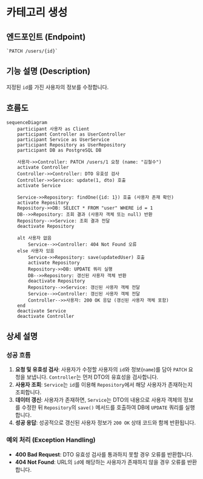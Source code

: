 # 카테고리 생성

## 엔드포인트 (Endpoint)

    `PATCH /users/{id}`

## 기능 설명 (Description)

지정된 `id`를 가진 사용자의 정보를 수정합니다.

## 흐름도

```mermaid
sequenceDiagram
    participant 사용자 as Client
    participant Controller as UserController
    participant Service as UserService
    participant Repository as UserRepository
    participant DB as PostgreSQL DB

    사용자->>Controller: PATCH /users/1 요청 (name: "김철수")
    activate Controller
    Controller->>Controller: DTO 유효성 검사
    Controller->>Service: update(1, dto) 호출
    activate Service

    Service->>Repository: findOne({id: 1}) 호출 (사용자 존재 확인)
    activate Repository
    Repository->>DB: SELECT * FROM "user" WHERE id = 1
    DB-->>Repository: 조회 결과 (사용자 객체 또는 null) 반환
    Repository-->>Service: 조회 결과 전달
    deactivate Repository

    alt 사용자 없음
        Service-->>Controller: 404 Not Found 오류
    else 사용자 있음
        Service->>Repository: save(updatedUser) 호출
        activate Repository
        Repository->>DB: UPDATE 쿼리 실행
        DB-->>Repository: 갱신된 사용자 객체 반환
        deactivate Repository
        Repository-->>Service: 갱신된 사용자 객체 전달
        Service-->>Controller: 갱신된 사용자 객체 전달
        Controller-->>사용자: 200 OK 응답 (갱신된 사용자 객체 포함)
    end
    deactivate Service
    deactivate Controller
```

## 상세 설명

### 성공 흐름

1.  **요청 및 유효성 검사**: 사용자가 수정할 사용자의 `id`와 정보(`name`)를 담아 `PATCH` 요청을 보냅니다. `Controller`는 먼저 DTO의 유효성을 검사합니다.
2.  **사용자 조회**: `Service`는 `id`를 이용해 `Repository`에서 해당 사용자가 존재하는지 조회합니다.
3.  **데이터 갱신**: 사용자가 존재하면, `Service`는 DTO의 내용으로 사용자 객체의 정보를 수정한 뒤 `Repository`의 `save()` 메서드를 호출하여 DB에 `UPDATE` 쿼리를 실행합니다.
4.  **성공 응답**: 성공적으로 갱신된 사용자 정보가 `200 OK` 상태 코드와 함께 반환됩니다.

### 예외 처리 (Exception Handling)

- **400 Bad Request**: DTO 유효성 검사를 통과하지 못할 경우 오류를 반환합니다.
- **404 Not Found**: URL의 `id`에 해당하는 사용자가 존재하지 않을 경우 오류를 반환합니다.

